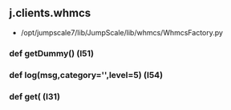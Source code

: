 ## j.clients.whmcs

- /opt/jumpscale7/lib/JumpScale/lib/whmcs/WhmcsFactory.py

### def getDummy() (l51)

### def log(msg,category='',level=5) (l54)

### def get( (l31)

